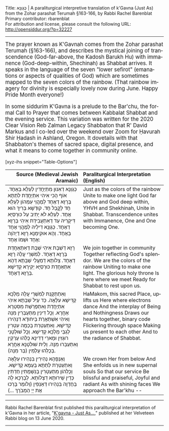 <html>
<head></head>
<body>
Title: כְּגַוְנָא | A paraliturgical interpretive translation of k'Gavna (Just As) from the Zohar parashat Terumah §163-166, by Rabbi Rachel Barenblat<br />
Primary contributor: rbarenblat<br />
For attribution and license, please consult the following URL: <a href="http://opensiddur.org/?p=32227">http://opensiddur.org/?p=32227</a>
<p />
<hr />

<div class="english" lang="en" style="font-size: 1.2em;">
The prayer known as K'Gavnah comes from the Zohar parashat Terumah (§163-166), and describes the mystical joining of transcendence (God-far-above, the Kadosh Barukh Hu) with immanence (God-deep-within, Shechinah) as Shabbat arrives. It speaks in the language of the seven "lower sefirot" (emanations or aspects of qualities of God) which are sometimes mapped to the seven colors of the rainbow. (That rainbow imagery for divinity is especially lovely now during June. Happy Pride Month everyone!)

In some siddurim K'Gavna is a prelude to the Bar'chu, the formal Call to Prayer that comes between Kabbalat Shabbat and the evening service. This variation was written for the 2020 Clear Vision Reb Zalman Legacy Shabbaton that R' David Markus and I co-led over the weekend over Zoom for Ḥavurah Shir Ḥadash in Ashland, Oregon. It dovetails with that Shabbaton's themes of sacred space, digital presence, and what it means to come together in community online.
</div>

[xyz-ihs snippet="Table-Options"]<table style="margin-left: auto; margin-right: auto;" class="draggable">
<thead><tr><th id="x" style="text-align: right;">Source (Medieval Jewish Aramaic)</th><th style="text-align: left;">Paraliturgical Interpretation (English)</th></tr></thead>
<tbody>
<tr><td style="vertical-align:top;">
<div class="liturgy" lang="he">
כְּגַוְנָא דְאִנּוּן מִתְיַחֲדִין לְעֵלָּא בְּאֶחָד. 
אוֹף הָכִי אִיהִי אִתְיַחֲדַת לְתַתָּא בְּרָזָא דְאֶחָד 
לְמֶהֱוֵי עִמְּהוֹן לְעֵלָּא חָד לָקֳבֵל חָד. 
קוּדְשָׁא בְּרִיךְ הוּא אֶחָד. 
לְעֵלָּא לֹא יָתִיב עַל כּוּרְסַיָּא דִּיקָרֵיהּ עַד דְאִתְעֲבִידַת אִיהִי בְּרָזָא דְאֶחָד. 
כְּגַוְנָא דִילֵיהּ לְמֶהֱוֵי אֶחָד בְּאֶחָד. 
וְהָא אוּקִימְנָא רָזָא דַיְהֹוָה אֶחָד וּשְׁמוֹ אֶחָד:
</span></div></td>
 
<td style="vertical-align:top;">
<div class="english" lang="en">
Just as the colors of the rainbow
Unite to make one light
God far above and God deep within,
YHVH and Shekhinah,
Unite in Shabbat.
Transcendence unites with Immanence,
One and One becoming One.
</div></td></tr>


<tr><td style="vertical-align:top;">
<div class="liturgy" lang="he">
רָזָא דְשַׁבָּת אִיהִי שַׁבָּת 
דְּאִתְאַחֲדַת בְּרָזָא דְאֶחָד. 
לְמִשְׁרֵי עֲלָהּ רָזָא דְאֶחָד. 
צְלוֹתָא דְמַעֲלֵי שַׁבְּתָא 
דְּהָא אִתְאַחֲדַת כּוּרְסַיָּא 
יַקִּירָא קַדִּישָׁא 
בְּרָזָא דְאֶחָד.
</span></div></td>
 
<td style="vertical-align:top;">
<div class="english" lang="en">
We join together in community
Together reflecting God's splendor.
We are the colors of the rainbow
Uniting to make one light.
The glorious holy throne
Is here where we meet
Ready for Shabbat to rest upon us.
</div></td></tr>


<tr><td style="vertical-align:top;">
<div class="liturgy" lang="he">
וְאִתְתַּקָּנַת לְמִשְׁרֵי עֲלָהּ מַלְכָּא קַדִּישָׁא עִלָּאָה. 
כַּד עַיִּל שַׁבְּתָא אִיהִי אִתְיַחֲדַת 
וְאִתְפַּרְשַׁת מִסִּטְרָא אַחֲרָא. 
וְכׇל דִּינִין מִתְעַבְּרִין מִנָּהּ וְאִיהִי אִשְׁתְּאָרַת בְּיִחוּדָא דִנְהִירוּ קַדִּישָׁא. 
וְאִתְעַטְרַת בְּכַמָה עִטְרִין לְגַבֵּי מַלְכָּא קַדִישָׁא. 
וְכׇל שׁוּלְטָנֵי רוּגְזִין וּמָארֵי דְדִינָא כֻּלְּהוּ עַרְקִין וְאִתְעַבְּרוּ מִנָּהּ. 
וְלֵית שׁוּלְטָנָא אַחֲרָא בְּכֻלְּהוּ עָלְמִין (בַּר מִנָּהּ). 
</span></div></td>
 
<td style="vertical-align:top;">
<div class="english" lang="en">
HaMakom, this sacred Place, uplifts us
Here where electrons dance
And the interplay of Being and Nothingness
Draws our hearts together, binary code
Flickering through space
Making us present to each other
And to the radiance of Shabbat.
</div></td></tr>


<tr><td style="vertical-align:top;">
<div class="liturgy" lang="he">
וְאַנְפָּהָא נְהִירִין בִּנְהִירוּ עִלָּאָה 
וְאִתְעַטְּרַת לְתַתָּא בְּעַמָּא קַדִּישָׁא. 
וְכֻלְּהוֹן מִתְעַטְּרִין 
בְּנִשְׁמָתִין חַדְתִּין 
כְּדֵין שֵׁירוּתָא דִצְלוֹתָא. 
לְבָרְכָא לָהּ בְּחֶדְוָה בִּנְהִירוּ דְּאַנְפִּין 
(וְלוֹמַר בָּרְכוּ אֶת יְיָ הַמְבֹרָךְ ...)
</span></div></td>
 
<td style="vertical-align:top;">
<div class="english" lang="en">
We crown Her from below
And She enfolds us in new supernal souls
So that our service
Be blissful and praiseful,
Joyful and radiant
As with shining faces
We approach the Bar'khu --
</div></td></tr>
</tbody></table>

<hr />

Rabbi Rachel Barenblat first published this paraliturgical interpretation of k'Gavna in her article, "<a href="https://velveteenrabbi.blogs.com/blog/2020/06/kgavna-just-as.html">K'gavna - Just As...</a>," published at her Velveteen Rabbi blog on 13 June 2020.

<hr />

&nbsp;
</body>
</html>